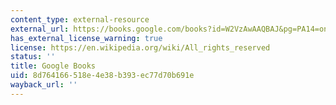 ```yaml
---
content_type: external-resource
external_url: https://books.google.com/books?id=W2VzAwAAQBAJ&pg=PA14=onepage#v=onepage&q&f=false
has_external_license_warning: true
license: https://en.wikipedia.org/wiki/All_rights_reserved
status: ''
title: Google Books
uid: 8d764166-518e-4e38-b393-ec77d70b691e
wayback_url: ''
---
```

